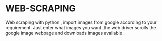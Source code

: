 # WEB-SCRAPING
Web scraping with python , import images from google according to your requirement.
Just enter what images you want ,the web driver scrolls the google image webpage and downloads
images available .
